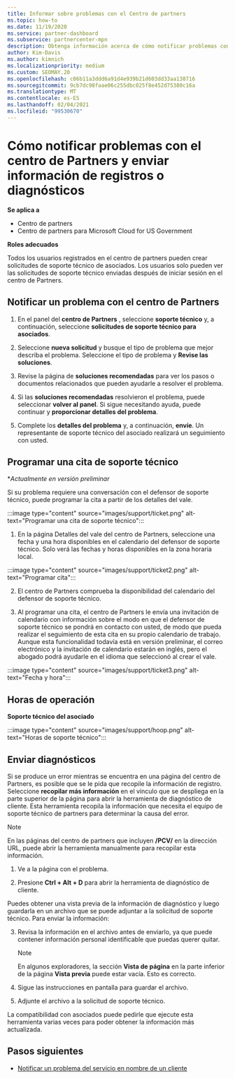 ```yaml
---
title: Informar sobre problemas con el Centro de partners
ms.topic: how-to
ms.date: 11/19/2020
ms.service: partner-dashboard
ms.subservice: partnercenter-mpn
description: Obtenga información acerca de cómo notificar problemas con el centro de Partners y cómo recopilar información de diagnóstico para el equipo de soporte técnico de asociados.
author: Kim-Davis
ms.author: kimnich
ms.localizationpriority: medium
ms.custom: SEOMAY.20
ms.openlocfilehash: c06b11a3ddd6a91d4e939b21d603dd33aa138716
ms.sourcegitcommit: 9cb7dc98faae06c255dbc025f8e452d75380c16a
ms.translationtype: MT
ms.contentlocale: es-ES
ms.lasthandoff: 02/04/2021
ms.locfileid: "99530670"
---
```

# <a name="how-to-report-problems-with-partner-center-and-submit-any-log-or-diagnostics-information"></a>Cómo notificar problemas con el centro de Partners y enviar información de registros o diagnósticos

**Se aplica a**

- Centro de partners
- Centro de partners para Microsoft Cloud for US Government

**Roles adecuados**

Todos los usuarios registrados en el centro de partners pueden crear solicitudes de soporte técnico de asociados. Los usuarios solo pueden ver las solicitudes de soporte técnico enviadas después de iniciar sesión en el centro de Partners.

## <a name="report-a-problem-with-the-partner-center"></a>Notificar un problema con el centro de Partners

1. En el panel del **centro de Partners** , seleccione **soporte técnico** y, a continuación, seleccione **solicitudes de soporte técnico para asociados**.

2. Seleccione **nueva solicitud** y busque el tipo de problema que mejor describa el problema. Seleccione el tipo de problema y **Revise las soluciones**.

3. Revise la página de **soluciones recomendadas** para ver los pasos o documentos relacionados que pueden ayudarle a resolver el problema.

4. Si las **soluciones recomendadas** resolvieron el problema, puede seleccionar **volver al panel**. Si sigue necesitando ayuda, puede continuar y **proporcionar detalles del problema**.

5. Complete los **detalles del problema** y, a continuación, **envíe**. Un representante de soporte técnico del asociado realizará un seguimiento con usted.

## <a name="schedule-a-support-appointment"></a>Programar una cita de soporte técnico 

**Actualmente en versión preliminar*

Si su problema requiere una conversación con el defensor de soporte técnico, puede programar la cita a partir de los detalles del vale.

:::image type="content" source="images/support/ticket.png" alt-text="Programar una cita de soporte técnico":::

1.  En la página Detalles del vale del centro de Partners, seleccione una fecha y una hora disponibles en el calendario del defensor de soporte técnico. Solo verá las fechas y horas disponibles en la zona horaria local.

:::image type="content" source="images/support/ticket2.png" alt-text="Programar cita":::

2. El centro de Partners comprueba la disponibilidad del calendario del defensor de soporte técnico.

1. Al programar una cita, el centro de Partners le envía una invitación de calendario con información sobre el modo en que el defensor de soporte técnico se pondrá en contacto con usted, de modo que pueda realizar el seguimiento de esta cita en su propio calendario de trabajo.  Aunque esta funcionalidad todavía está en versión preliminar, el correo electrónico y la invitación de calendario estarán en inglés, pero el abogado podrá ayudarle en el idioma que seleccionó al crear el vale.

:::image type="content" source="images/support/ticket3.png" alt-text="Fecha y hora":::

## <a name="hours-of-operation"></a>Horas de operación

**Soporte técnico del asociado**

:::image type="content" source="images/support/hoop.png" alt-text="Horas de soporte técnico":::

## <a name="send-diagnostics"></a>Enviar diagnósticos

Si se produce un error mientras se encuentra en una página del centro de Partners, es posible que se le pida que recopile la información de registro. Seleccione **recopilar más información** en el vínculo que se despliega en la parte superior de la página para abrir la herramienta de diagnóstico de cliente. Esta herramienta recopila la información que necesita el equipo de soporte técnico de partners para determinar la causa del error. 

>[!NOTE]
>En las páginas del centro de partners que incluyen **/PCV/** en la dirección URL, puede abrir la herramienta manualmente para recopilar esta información.

1. Ve a la página con el problema.

2. Presione **Ctrl + Alt + D** para abrir la herramienta de diagnóstico de cliente.

Puedes obtener una vista previa de la información de diagnóstico y luego guardarla en un archivo que se puede adjuntar a la solicitud de soporte técnico. Para enviar la información:

3. Revisa la información en el archivo antes de enviarlo, ya que puede contener información personal identificable que puedas querer quitar.

    >[!NOTE]
    >En algunos exploradores, la sección **Vista de página** en la parte inferior de la página **Vista previa** puede estar vacía. Esto es correcto.

4. Sigue las instrucciones en pantalla para guardar el archivo.

5. Adjunte el archivo a la solicitud de soporte técnico.

La compatibilidad con asociados puede pedirle que ejecute esta herramienta varias veces para poder obtener la información más actualizada.

## <a name="next-steps"></a>Pasos siguientes

- [Notificar un problema del servicio en nombre de un cliente](report-problems-on-behalf-of-a-customer.md)
